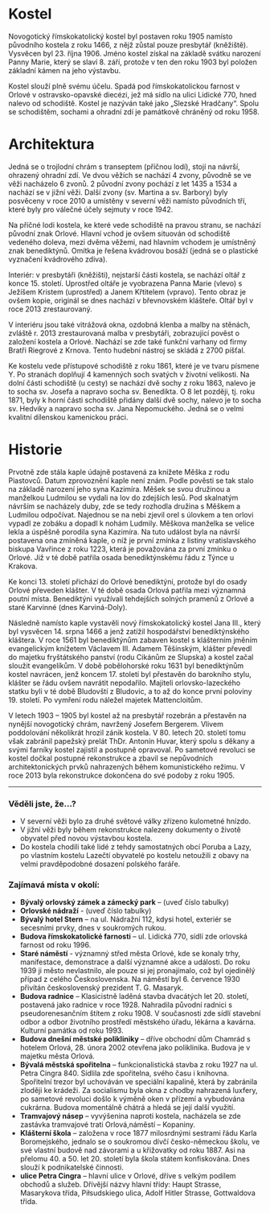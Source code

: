 # Kostel

Novogotický římskokatolický kostel byl postaven roku 1905 namísto původního kostela z roku 1466, z nějž zůstal pouze presbytář (kněžiště). Vysvěcen byl 23. října 1906. Jméno kostel získal na základě svátku narození Panny Marie, který se slaví 8. září, protože v ten den roku 1903 byl položen základní kámen na jeho výstavbu.

Kostel slouží plně svému účelu. Spadá pod římskokatolickou farnost v Orlové v ostravsko-opavské diecézi, jež má sídlo na ulici Lidické 770, hned nalevo od schodiště. Kostel je nazýván také jako „Slezské Hradčany“. Spolu se schodištěm, sochami a ohradní zdí je památkově chráněný od roku 1958.

# Architektura

Jedná se o trojlodní chrám s transeptem (příčnou lodí), stojí na návrší, ohrazený ohradní zdí. Ve dvou věžích se nachází 4 zvony, původně se ve věži nacházelo 6 zvonů. 2 původní zvony pochází z let 1435 a 1534 a nachází se v jižní věži. Další zvony (sv. Martina a sv. Barbory) byly posvěceny v roce 2010 a umístěny v severní věži namísto původních tří, které byly pro válečné účely sejmuty v roce 1942.

Na příčné lodi kostela, ke které vede schodiště na pravou stranu, se nachází původní znak Orlové. Hlavní vchod je ovšem situován od schodiště vedeného doleva, mezi dvěma věžemi, nad hlavním vchodem je umístněný znak benediktýnů. Omítka je řešena kvádrovou bosáží (jedná se o plastické vyznačení kvádrového zdiva).

Interiér: v presbytáři (kněžišti), nejstarší části kostela, se nachází oltář z konce 15. století. Uprostřed oltáře je vyobrazena Panna Marie (vlevo) s Ježíšem Kristem (uprostřed) a Janem Křtitelem (vpravo). Tento obraz je ovšem kopie, originál se dnes nachází v břevnovském klášteře. Oltář byl v roce 2013 zrestaurovaný.

V interiéru jsou také vitrážová okna, ozdobná klenba a malby na stěnách, zvláště r. 2013 zrestaurovaná malba v presbytáři, zobrazující pověst o založení kostela a Orlové. Nachází se zde také funkční varhany od firmy Bratři Riegrové z Krnova. Tento hudební nástroj se skládá z 2700 píšťal.

Ke kostelu vede přístupové schodiště z roku 1861, které je ve tvaru písmene Y. Po stranách doplňují 4 kamenných soch svatých v životní velikosti. Na dolní části schodiště (u cesty) se nachází dvě sochy z roku 1863, nalevo je to socha sv. Josefa a napravo socha sv. Benedikta. O 8 let později, tj. roku 1871, byly k horní části schodiště přidány další dvě sochy, nalevo je to socha sv. Hedviky a napravo socha sv. Jana Nepomuckého. Jedná se o velmi kvalitní dílenskou kamenickou práci.

# Historie

Prvotně zde stála kaple údajně postavená za knížete Měška z rodu Piastovců. Datum zprovoznění kaple není znám. Podle pověsti se tak stalo na základě narození jeho syna Kazimíra. Měšek se svou družinou a manželkou Ludmilou se vydali na lov do zdejších lesů. Pod skalnatým návrším se nacházely duby, zde se tedy rozhodla družina s Měškem a Ludmilou odpočívat. Najednou se na nebi zjevil orel s úlovkem a ten orlovi vypadl ze zobáku a dopadl k nohám Ludmily. Měškova manželka se velice lekla a úspěšně porodila syna Kazimíra. Na tuto událost byla na návrší postavena ona zmíněná kaple, o níž je první zmínka z listiny vratislavského biskupa Vavřince z roku 1223, která je považována za první
zmínku o Orlové. Již v té době patřila osada benediktýnskému řádu z Týnce u Krakova.

Ke konci 13. století přichází do Orlové benediktýni, protože byl do osady Orlové převeden klášter. V té době osada Orlová patřila mezi významná poutní místa. Benediktýni využívali tehdejších solných pramenů z Orlové a staré Karvinné (dnes Karviná-Doly).

Následně namísto kaple vystavěli nový římskokatolický kostel Jana III., který byl vysvěcen 14. srpna 1466 a jenž zatížil hospodářství benediktýnského kláštera. V roce 1561 byl benediktýnům zabaven kostel s klášterním jměním evangelickým knížetem Václavem III. Adamem Těšínským, klášter převedl do majetku fryštátského panství (rodu Cikánům ze Slupska) a kostel začal sloužit evangelíkům. V době pobělohorské roku 1631 byl benediktýnům kostel navrácen, jenž koncem 17. století byl přestavěn do barokního stylu, klášter se řádu ovšem navrátit nepodařilo. Majiteli orlovsko-lazeckého statku byli v té době Bludovští z Bludovic, a to až do konce první poloviny 19. století. Po vymření rodu náležel majetek Mattencloitům.

V letech 1903 – 1905 byl kostel až na presbytář rozebrán a přestavěn na nynější novogotický chrám, navržený Josefem Bergerem. Vlivem poddolování několikrát hrozil zánik kostela. V 80. letech 20. století tomu však zabránil papežský prelát ThDr. Antonín Huvar, který spolu s děkany a svými farníky kostel zajistil a postupně opravoval. Po sametové revoluci se kostel dočkal postupné rekonstrukce a zbavil se nepůvodních architektonických prvků nahrazených během komunistického režimu. V roce 2013 byla rekonstrukce dokončena do své podoby z roku 1905.

---

### Věděli jste, že...?

- V severní věži bylo za druhé světové války zřízeno kulometné hnízdo.
- V jižní věži byly během rekonstrukce nalezeny dokumenty o životě obyvatel před novou výstavbou kostela.
- Do kostela chodili také lidé z tehdy samostatných obcí Poruba a Lazy, po vlastním kostelu Lazečtí obyvatelé po kostelu netoužili z obavy na velmi pravděpodobné dosazení polského faráře.

### Zajímavá místa v okolí:

- **Bývalý orlovský zámek a zámecký park** – (uveď číslo tabulky)
- **Orlovské nádraží** - (uveď číslo tabulky)
- **Bývalý hotel Stern** – na ul. Nádražní 112, kdysi hotel, exteriér se secesními prvky, dnes v soukromých rukou.
- **Budova římskokatolické farnosti** – ul. Lidická 770, sídlí zde orlovská farnost od roku 1996.
- **Staré náměstí** - významný střed města Orlové, kde se konaly trhy, manifestace, demonstrace a další významné akce a události. Do roku 1939 ji město nevlastnilo, ale pouze si jej pronajímalo, což byl ojedinělý případ z celého Československa. Na náměstí byl 6. července 1930 přivítán československý prezident T. G. Masaryk.
- **Budova radnice** – Klasicistně laděná stavba dvacátých let 20. století, postavená jako radnice v roce 1928. Nahradila původní radnici s pseudorenesančním štítem z roku 1908. V současnosti zde sídlí stavební odbor a odbor životního prostředí městského úřadu, lékárna a kavárna. Kulturní památka od roku 1993.
- **Budova dnešní městské polikliniky** – dříve obchodní dům Chamrád s hotelem Orlová, 28. února 2002 otevřena jako poliklinika. Budova je v majetku města Orlová.
- **Bývalá městská spořitelna** – funkcionalistická stavba z roku 1927 na ul. Petra Cingra 840. Sídlila zde spořitelna, svého času i knihovna. Spořitelní trezor byl uchováván ve speciální kapalině, která by zabránila zloději ke krádeži. Za socialismu byla okna z chodby nahrazená luxfery, po sametové revoluci došlo k výměně oken v přízemí a vybudována cukrárna. Budova momentálně chátrá a hledá se její další využití.
- **Tramvajový násep** – vyvýšenina naproti kostela, nacházela se zde zastávka tramvajové trati Orlová,náměstí – Kopaniny.
- **Klášterní škola** – založena v roce 1877 milosrdnými sestrami řádu Karla Boromejského, jednalo se o soukromou dívčí česko-německou školu, ve své vlastní budově nad závorami a u křižovatky od roku 1887. Asi na přelomu 40. a 50. let 20. století byla škola státem konfiskována. Dnes slouží k podnikatelské činnosti.
- **ulice Petra Cingra** – hlavní ulice v Orlové, dříve s velkým podílem obchodů a služeb. Dřívější názvy hlavní třídy: Haupt Strasse, Masarykova třída, Piłsudskiego ulica, Adolf Hitler Strasse, Gottwaldova třída.
